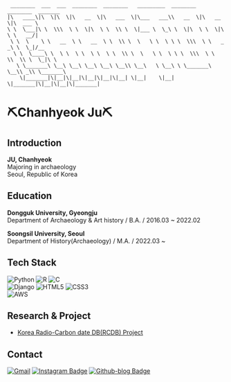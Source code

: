 ```

 ________  ___  ___  ________  ________   _________  ________  ________  _______      
|\   ____\|\  \|\  \|\   __  \|\   ___  \|\___   ___\\   __  \|\   __  \|\  ___ \     
\ \  \___|\ \  \\\  \ \  \|\  \ \  \\ \  \|___ \  \_\ \  \|\  \ \  \|\  \ \   __/|    
 \ \  \    \ \   __  \ \   __  \ \  \\ \  \   \ \  \ \ \  \\\  \ \   _  _\ \  \_|/__  
  \ \  \____\ \  \ \  \ \  \ \  \ \  \\ \  \   \ \  \ \ \  \\\  \ \  \\  \\ \  \_|\ \ 
   \ \_______\ \__\ \__\ \__\ \__\ \__\\ \__\   \ \__\ \ \_______\ \__\\ _\\ \_______\
    \|_______|\|__|\|__|\|__|\|__|\|__| \|__|    \|__|  \|_______|\|__|\|__|\|_______|

```

# ⛏Chanhyeok Ju⛏

## Introduction

**JU, Chanhyeok**<br>
Majoring in archaeology<br>
Seoul, Republic of Korea<br>

## Education

**Dongguk University, Gyeongju**<br>
Department of Archaeology & Art history / B.A. / 2016.03 ~ 2022.02

**Soongsil University, Seoul**<br>
Department of History(Archaeology) / M.A. / 2022.03 ~

## Tech Stack

![Python](https://img.shields.io/badge/Python-3776AB?style=for-the-badge&logo=python&logoColor=white)
![R](https://img.shields.io/badge/R-276DC3?style=for-the-badge&logo=r&logoColor=white)
![C](https://img.shields.io/badge/C-00599C?style=for-the-badge&logo=c&logoColor=white)
<br>
![Django](https://img.shields.io/badge/Django-092E20?style=for-the-badge&logo=django&logoColor=white)
![HTML5](https://img.shields.io/badge/HTML5-E34F26?style=for-the-badge&logo=html5&logoColor=white)
![CSS3](https://img.shields.io/badge/CSS3-1572B6?style=for-the-badge&logo=css3&logoColor=white)
<br>
![AWS](https://img.shields.io/badge/AWS-232F3E?style=for-the-badge&logo=amazon-aws&logoColor=white)


## Research & Project

* [Korea Radio-Carbon date DB(RCDB) Project](http://rcdb.kr/)


## Contact

[![Gmail](https://img.shields.io/badge/Gmail-D14836?style=for-the-badge&logo=gmail&logoColor=white)](https://chanhyeok@soongsil.ac.kr)
[![Instagram Badge](https://img.shields.io/badge/Instagram-E4405F?style=for-the-badge&logo=instagram&logoColor=white)](https://www.instagram.com/ch.ju97/)
[![Github-blog Badge](https://img.shields.io/badge/Blog-100000?style=for-the-badge&logo=github&logoColor=white)](https://chantore.github.io/)
